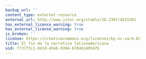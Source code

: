 ```yaml
---
backup_url: ''
content_type: external-resource
external_url: http://www.jstor.org/stable/10.2307/4531302
has_external_licence_warning: true
has_external_license_warning: true
is_broken: ''
license: https://creativecommons.org/licenses/by-nc-sa/4.0/
title: El fin de la narrativa latinoamericana
uid: f737f3c2-841d-4546-9394-b784b149547b
---
```

